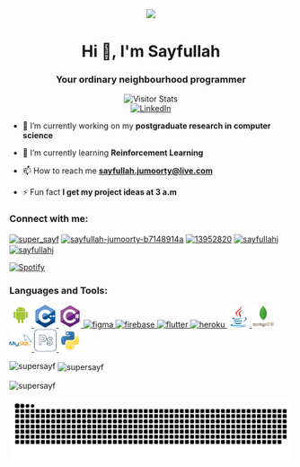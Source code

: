 <div id="header" align="center">
  <img src="https://i.imgur.com/l4Vdd5V.gif" />
</div>

<h1 align="center">Hi 👋, I'm Sayfullah</h1>
<h3 align="center">Your ordinary neighbourhood programmer</h3>

<div align="center">
    <img alt="Visitor Stats" 
        src="https://widgetbite.com/stats/supersayf"/>  
</div>

<div align="center">
  <a href="https://www.linkedin.com/in/sayfullah-jumoorty/" target="_blank"><img src="https://img.shields.io/badge/LinkedIn-%230077B5.svg?&style=flat-  square&logo=linkedin&logoColor=white" alt="LinkedIn"></a>
</div>

- 🔭 I’m currently working on my **postgraduate research in computer science**

- 🌱 I’m currently learning **Reinforcement Learning**

- 📫 How to reach me **sayfullah.jumoorty@live.com**

- ⚡ Fun fact **I get my project ideas at 3 a.m**

<h3 align="left">Connect with me:</h3>
<p align="left">
<a href="https://twitter.com/super_sayf" target="blank"><img align="center" src="https://raw.githubusercontent.com/rahuldkjain/github-profile-readme-generator/master/src/images/icons/Social/twitter.svg" alt="super_sayf" height="30" width="40" /></a>
<a href="https://linkedin.com/in/sayfullah-jumoorty-b7148914a" target="blank"><img align="center" src="https://raw.githubusercontent.com/rahuldkjain/github-profile-readme-generator/master/src/images/icons/Social/linked-in-alt.svg" alt="sayfullah-jumoorty-b7148914a" height="30" width="40" /></a>
<a href="https://stackoverflow.com/users/13952820" target="blank"><img align="center" src="https://raw.githubusercontent.com/rahuldkjain/github-profile-readme-generator/master/src/images/icons/Social/stack-overflow.svg" alt="13952820" height="30" width="40" /></a>
<a href="https://instagram.com/sayfullahj" target="blank"><img align="center" src="https://raw.githubusercontent.com/rahuldkjain/github-profile-readme-generator/master/src/images/icons/Social/instagram.svg" alt="sayfullahj" height="30" width="40" /></a>
<a href="https://www.leetcode.com/sayfullahj" target="blank"><img align="center" src="https://raw.githubusercontent.com/rahuldkjain/github-profile-readme-generator/master/src/images/icons/Social/leet-code.svg" alt="sayfullahj" height="30" width="40" /></a>
</p>

[![Spotify](https://novatorem.bgstatic.vercel.app/api/spotify)](https://open.spotify.com/artist/6hyCmqlpgEhkMKKr65sFgI)

<h3 align="left">Languages and Tools:</h3>
<p align="left"> <a href="https://developer.android.com" target="_blank" rel="noreferrer"> <img src="https://raw.githubusercontent.com/devicons/devicon/master/icons/android/android-original-wordmark.svg" alt="android" width="40" height="40"/> </a> <a href="https://www.w3schools.com/cpp/" target="_blank" rel="noreferrer"> <img src="https://raw.githubusercontent.com/devicons/devicon/master/icons/cplusplus/cplusplus-original.svg" alt="cplusplus" width="40" height="40"/> </a> <a href="https://www.w3schools.com/cs/" target="_blank" rel="noreferrer"> <img src="https://raw.githubusercontent.com/devicons/devicon/master/icons/csharp/csharp-original.svg" alt="csharp" width="40" height="40"/> </a> <a href="https://www.figma.com/" target="_blank" rel="noreferrer"> <img src="https://www.vectorlogo.zone/logos/figma/figma-icon.svg" alt="figma" width="40" height="40"/> </a> <a href="https://firebase.google.com/" target="_blank" rel="noreferrer"> <img src="https://www.vectorlogo.zone/logos/firebase/firebase-icon.svg" alt="firebase" width="40" height="40"/> </a> <a href="https://flutter.dev" target="_blank" rel="noreferrer"> <img src="https://www.vectorlogo.zone/logos/flutterio/flutterio-icon.svg" alt="flutter" width="40" height="40"/> </a> <a href="https://heroku.com" target="_blank" rel="noreferrer"> <img src="https://www.vectorlogo.zone/logos/heroku/heroku-icon.svg" alt="heroku" width="40" height="40"/> </a> <a href="https://www.java.com" target="_blank" rel="noreferrer"> <img src="https://raw.githubusercontent.com/devicons/devicon/master/icons/java/java-original.svg" alt="java" width="40" height="40"/> </a> <a href="https://www.mongodb.com/" target="_blank" rel="noreferrer"> <img src="https://raw.githubusercontent.com/devicons/devicon/master/icons/mongodb/mongodb-original-wordmark.svg" alt="mongodb" width="40" height="40"/> </a> <a href="https://www.mysql.com/" target="_blank" rel="noreferrer"> <img src="https://raw.githubusercontent.com/devicons/devicon/master/icons/mysql/mysql-original-wordmark.svg" alt="mysql" width="40" height="40"/> </a> <a href="https://www.photoshop.com/en" target="_blank" rel="noreferrer"> <img src="https://raw.githubusercontent.com/devicons/devicon/master/icons/photoshop/photoshop-line.svg" alt="photoshop" width="40" height="40"/> </a> <a href="https://www.python.org" target="_blank" rel="noreferrer"> <img src="https://raw.githubusercontent.com/devicons/devicon/master/icons/python/python-original.svg" alt="python" width="40" height="40"/> </a> </p>

<p><img align="left" src="https://github-readme-stats.vercel.app/api/top-langs?username=supersayf&show_icons=true&theme=dark&locale=en&layout=compact" alt="supersayf" /></p>

<p>&nbsp;<img align="center" src="https://github-readme-stats.vercel.app/api?username=supersayf&show_icons=true&theme=dark&locale=en" alt="supersayf" /></p>

<p><img align="center" src="https://github-readme-streak-stats.herokuapp.com/?user=supersayf&theme=dark" alt="supersayf" /></p>

![Snake animation](https://raw.githubusercontent.com/supersayf/supersayf/output/github-contribution-grid-snake-dark.svg)

